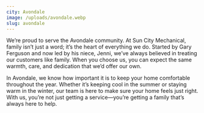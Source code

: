 ```yaml
---
city: Avondale
image: /uploads/avondale.webp
slug: avondale
---
```

We’re proud to serve the Avondale community. At Sun City Mechanical, family isn’t just a word; it’s the heart of everything we do. Started by Gary Ferguson and now led by his niece, Jenni, we’ve always believed in treating our customers like family. When you choose us, you can expect the same warmth, care, and dedication that we’d offer our own.

In Avondale, we know how important it is to keep your home comfortable throughout the year. Whether it’s keeping cool in the summer or staying warm in the winter, our team is here to make sure your home feels just right. With us, you’re not just getting a service—you’re getting a family that’s always here to help.
